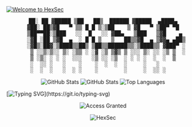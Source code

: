 [![Welcome to HexSec](https://img.shields.io/badge/🚀-Click%20Here%20For%20My%20Intro%20Screen-00ffcc?style=for-the-badge&logo=github)](https://HexsecGuru.github.io)


<pre align="center">
  ██░ ██ ▓█████ ▒██   ██▒  ██████ ▓█████  ▄████▄  
  ▓██░ ██▒▓█   ▀ ▒▒ █ █ ▒░▒██    ▒ ▓█   ▀ ▒██▀ ▀█  
  ▒██▀▀██░▒███   ░░  █   ░░ ▓██▄   ▒███   ▒▓█    ▄ 
  ░▓█ ░██ ▒▓█  ▄  ░ █ █ ▒   ▒   ██▒▒▓█  ▄ ▒▓▓▄ ▄██▒
  ░▓█▒░██▓░▒████▒▒██▒ ▒██▒▒██████▒▒░▒████▒▒ ▓███▀ ░
   ▒ ░░▒░▒░░ ▒░ ░▒▒ ░ ░▓ ░▒ ▒▓▒ ▒ ░░░ ▒░ ░░ ░▒ ▒  ░
   ▒ ░▒░ ░ ░ ░  ░░░   ░▒ ░░ ░▒  ░ ░ ░ ░  ░  ░  ▒   
   ░  ░░ ░   ░    ░    ░  ░  ░  ░     ░   ░        
   ░  ░  ░   ░  ░ ░    ░        ░     ░  ░░ ░      
</pre>

<p align="center">
  <img src="https://github-readme-stats.vercel.app/api?username=codejoaker13&show_icons=true&theme=radical" alt="GitHub Stats" />
  <img src="https://github-readme-stats.vercel.app/api?username=codejoaker13&show_icons=true&theme=radical" alt="GitHub Stats" />
  <img src="https://github-readme-stats.vercel.app/api/top-langs/?username=codejoaker13&layout=compact&theme=radical" alt="Top Languages" />
 
</p>


[![Typing SVG](https://readme-typing-svg.demolab.com?font=Fira+Code&duration=2000&pause=1000&color=F70000&center=true&vCenter=true&width=435&lines=%24+Initializing+System...;Access+Granted+%E2%9C%94;Welcome+to+the+Matrix...)](https://git.io/typing-svg)

<p align="center">
  <img src="https://readme-typing-svg.herokuapp.com?font=Orbitron&size=30&duration=3000&color=00FF00&center=true&vCenter=true&lines=ACCESS+GRANTED" alt="Access Granted" />
</p>

<p align="center">
  <img src="https://readme-typing-svg.demolab.com?font=Hack&size=18&pause=1000&color=FF0000&center=true&vCenter=true&width=600&height=40&lines=--+HexSec+--" alt="HexSec" />
</p>
